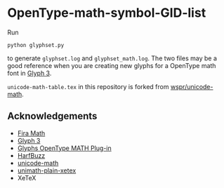 # OpenType-math-symbol-GID-list

Run
```
python glyphset.py
```
to generate `glyphset.log` and `glyphset_math.log`. The two files may be a good reference when you are creating new glyphs for a OpenType math font in [Glyph 3](https://glyphsapp.com/).

`unicode-math-table.tex` in this repository is forked from [wspr/unicode-math](https://github.com/wspr/unicode-math).

## Acknowledgements

- [Fira Math](https://github.com/firamath/firamath)
- [Glyph 3](https://glyphsapp.com/)
- [Glyphs OpenType MATH Plug-in](https://github.com/Nagwa-Limited-Community/Glyphs-MATH-Plugin)
- [HarfBuzz](https://github.com/harfbuzz/harfbuzz)
- [unicode-math](https://github.com/wspr/unicode-math)
- [unimath-plain-xetex](https://github.com/AlphaZTX/unimath-plain-xetex)
- XeTeX